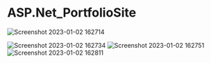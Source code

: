 # ASP.Net_PortfolioSite

![Screenshot 2023-01-02 162714](https://user-images.githubusercontent.com/58660686/210237808-943859cc-56fb-4e8a-87bc-451101f72247.png)

![Screenshot 2023-01-02 162734](https://user-images.githubusercontent.com/58660686/210237847-3276225b-a60d-4678-97e0-ad6046d60bf5.png)
![Screenshot 2023-01-02 162751](https://user-images.githubusercontent.com/58660686/210237856-3fa49e0a-ba6a-4ee5-a47c-de8d0431dbe6.png)
![Screenshot 2023-01-02 162811](https://user-images.githubusercontent.com/58660686/210237870-f0eb669a-338c-46b6-b4bc-5a51614c7aeb.png)
